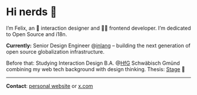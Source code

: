 # Hi nerds 👋

I’m Felix, an 🏓  interaction designer and 👨‍💻 frontend developer. I’m dedicated to Open Source and i18n.

**Currently:** Senior Design Engineer @[inlang](https://github.com/inlang) – building the next generation of open source globalization infrastructure.

Before that: Studying Interaction Design B.A. @[HfG](https://www.hfg-gmuend.de/) Schwäbisch Gmünd combining my web tech background with design thinking.
Thesis: [Stage](https://getstage.app) 🪩

---

**Contact**: [personal website](https://felixhaeberle.com) or [x.com](https://x.com/felixhaberle)
